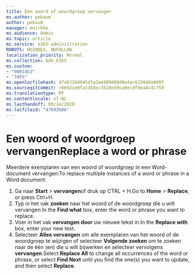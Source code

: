 ```yaml
---
title: Een woord of woordgroep vervangen
ms.author: pebaum
author: pebaum
manager: mnirkhe
ms.audience: Admin
ms.topic: article
ms.service: o365-administration
ROBOTS: NOINDEX, NOFOLLOW
localization_priority: Normal
ms.collection: Adm_O365
ms.custom:
- "9001453"
- "3465"
ms.openlocfilehash: 47a631bd045d3a3ae889d00d8e4ac615948a0d0f
ms.sourcegitcommit: c6692ce0fa1358ec3529e59ca0ecdfdea4cdc759
ms.translationtype: MT
ms.contentlocale: nl-NL
ms.lasthandoff: 09/14/2020
ms.locfileid: "47692686"
---
```

# <a name="replace-a-word-or-phrase"></a><span data-ttu-id="b8086-102">Een woord of woordgroep vervangen</span><span class="sxs-lookup"><span data-stu-id="b8086-102">Replace a word or phrase</span></span>

<span data-ttu-id="b8086-103">Meerdere exemplaren van een woord of woordgroep in een Word-document vervangen:</span><span class="sxs-lookup"><span data-stu-id="b8086-103">To replace multiple instances of a word or phrase in a Word document:</span></span>

1. <span data-ttu-id="b8086-104">Ga naar **Start**  >  **vervangen**of druk op CTRL + H.</span><span class="sxs-lookup"><span data-stu-id="b8086-104">Go to **Home** > **Replace**, or press Ctrl+H.</span></span>
2. <span data-ttu-id="b8086-105">Typ in het vak **zoeken** naar het woord of de woordgroep die u wilt vervangen.</span><span class="sxs-lookup"><span data-stu-id="b8086-105">In the **Find what** box, enter the word or phrase you want to replace.</span></span> 
3. <span data-ttu-id="b8086-106">Voer in het vak **vervangen door** uw nieuwe tekst in.</span><span class="sxs-lookup"><span data-stu-id="b8086-106">In the **Replace with** box, enter your new text.</span></span>
3. <span data-ttu-id="b8086-107">Selecteer **Alles vervangen** om alle exemplaren van het woord of de woordgroep te wijzigen of selecteer **Volgende zoeken** om te zoeken naar de één (en) die u wilt bijwerken en selecteer vervolgens **vervangen**.</span><span class="sxs-lookup"><span data-stu-id="b8086-107">Select **Replace All** to change all occurrences of the word or phrase, or select **Find Next** until you find the one(s) you want to update, and then select **Replace**.</span></span>